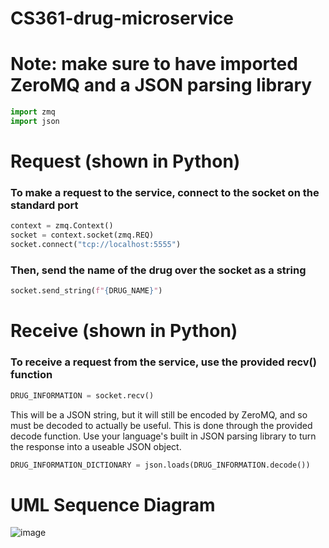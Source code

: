 # CS361-drug-microservice

# Note: make sure to have imported ZeroMQ and a JSON parsing library
```python
import zmq
import json
```

# Request (shown in Python)

### To make a request to the service, connect to the socket on the standard port
```python
context = zmq.Context()
socket = context.socket(zmq.REQ)
socket.connect("tcp://localhost:5555")
```
### Then, send the name of the drug over the socket as a string
```python
socket.send_string(f"{DRUG_NAME}")
```

# Receive (shown in Python)

### To receive a request from the service, use the provided recv() function
```python
DRUG_INFORMATION = socket.recv()
```
This will be a JSON string, but it will still be encoded by ZeroMQ, and so must be decoded to actually be useful. This is done through the provided decode function.
Use your language's built in JSON parsing library to turn the response into a useable JSON object.
```python
DRUG_INFORMATION_DICTIONARY = json.loads(DRUG_INFORMATION.decode())
```

# UML Sequence Diagram
![image](https://user-images.githubusercontent.com/107678957/236915439-6c47d585-d79c-4906-b00f-43f91f68e334.png)

